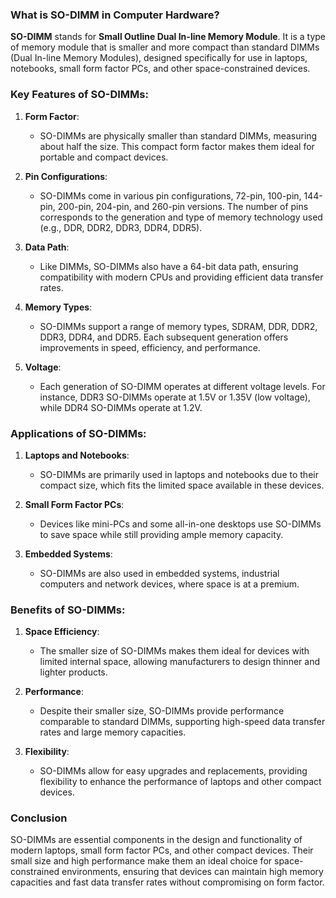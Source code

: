 ### What is SO-DIMM in Computer Hardware?

**SO-DIMM** stands for **Small Outline Dual In-line Memory Module**. It is a type of memory module that is smaller and more compact than standard DIMMs (Dual In-line Memory Modules), designed specifically for use in laptops, notebooks, small form factor PCs, and other space-constrained devices.

### Key Features of SO-DIMMs:

1. **Form Factor**:
   - SO-DIMMs are physically smaller than standard DIMMs,  measuring about half the size. This compact form factor makes them ideal for portable and compact devices.

2. **Pin Configurations**:
   - SO-DIMMs come in various pin configurations,  72-pin, 100-pin, 144-pin, 200-pin, 204-pin, and 260-pin versions. The number of pins corresponds to the generation and type of memory technology used (e.g., DDR, DDR2, DDR3, DDR4, DDR5).

3. **Data Path**:
   - Like DIMMs, SO-DIMMs also have a 64-bit data path, ensuring compatibility with modern CPUs and providing efficient data transfer rates.

4. **Memory Types**:
   - SO-DIMMs support a range of memory types,  SDRAM, DDR, DDR2, DDR3, DDR4, and DDR5. Each subsequent generation offers improvements in speed, efficiency, and performance.

5. **Voltage**:
   - Each generation of SO-DIMM operates at different voltage levels. For instance, DDR3 SO-DIMMs  operate at 1.5V or 1.35V (low voltage), while DDR4 SO-DIMMs operate at 1.2V.

### Applications of SO-DIMMs:

1. **Laptops and Notebooks**:
   - SO-DIMMs are primarily used in laptops and notebooks due to their compact size, which fits the limited space available in these devices.

2. **Small Form Factor PCs**:
   - Devices like mini-PCs and some all-in-one desktops use SO-DIMMs to save space while still providing ample memory capacity.

3. **Embedded Systems**:
   - SO-DIMMs are also used in embedded systems,  industrial computers and network devices, where space is at a premium.

### Benefits of SO-DIMMs:

1. **Space Efficiency**:
   - The smaller size of SO-DIMMs makes them ideal for devices with limited internal space, allowing manufacturers to design thinner and lighter products.

2. **Performance**:
   - Despite their smaller size, SO-DIMMs provide performance comparable to standard DIMMs, supporting high-speed data transfer rates and large memory capacities.

3. **Flexibility**:
   - SO-DIMMs allow for easy upgrades and replacements, providing flexibility to enhance the performance of laptops and other compact devices.

### Conclusion

SO-DIMMs are essential components in the design and functionality of modern laptops, small form factor PCs, and other compact devices. Their small size and high performance make them an ideal choice for space-constrained environments, ensuring that devices can maintain high memory capacities and fast data transfer rates without compromising on form factor.
